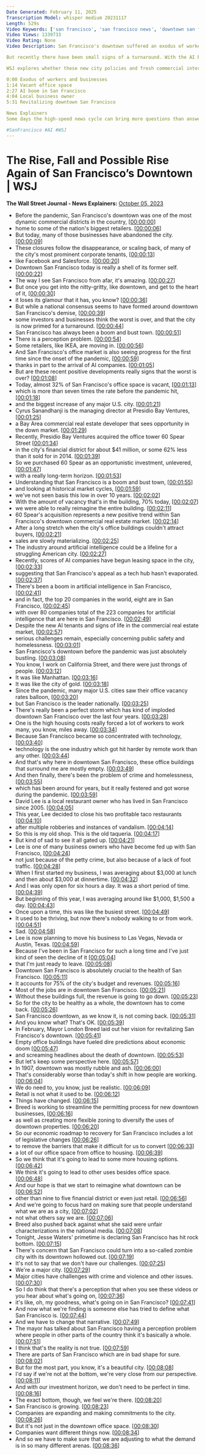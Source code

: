 ```yaml
---
Date Generated: February 11, 2025
Transcription Model: whisper medium 20231117
Length: 529s
Video Keywords: ['san francisco', 'san francisco news', 'downtown san francisco 2023', 'doom loop', 'doom loop san francisco', 'ai', 'ai news', 'san francisco ai startups', 'ai boom', 'permitting process', 'golden gate city', 'facebook', 'salesforce', 'corporate tenants', 'san francisco empty downtown', 'ikea san francisco', 'san francisco office vacancy', 'presidio bay', '60 spear', 'tech hub', 'big tech', 'sf news', 'real estate san francisco', 'sf commercial real estate', 'san francisco homeless', 'sf crime', 'san francisco crime', 'usnews']
Video Views: 1339733
Video Rating: None
Video Description: San Francisco's downtown suffered an exodus of workers and businesses during the pandemic. These closures followed the disappearance or scaling back of some of the city’s most prominent corporate tenants like Facebook and Salesforce.  

But recently there have been small signs of a turnaround. With the AI boom hitting the Golden Gate City and new government policies helping streamline the permitting process for new businesses, San Francisco’s economy could be making a turn.

WSJ explores whether these new city policies and fresh commercial interest can return San Francisco’s downtown to its former glory.

0:00 Exodus of workers and businesses
1:14 Vacant office space
2:27 AI boom in San Francisco 
4:04 Local business owner
5:31 Revitalizing downtown San Francisco

News Explainers
Some days the high-speed news cycle can bring more questions than answers. WSJ’s news explainers break down the day's biggest stories into bite-size pieces to help you make sense of the news.

#SanFrancisco #AI #WSJ
---
```


# The Rise, Fall and Possible Rise Again of San Francisco’s Downtown | WSJ
**The Wall Street Journal - News Explainers:** [October 05, 2023](https://www.youtube.com/watch?v=BphbLthD3Ek)
*  Before the pandemic, San Francisco's downtown was one of the most dynamic commercial districts in the country, [[00:00:00](https://www.youtube.com/watch?v=BphbLthD3Ek&t=0.0s)]
*  home to some of the nation's biggest retailers. [[00:00:06](https://www.youtube.com/watch?v=BphbLthD3Ek&t=6.58s)]
*  But today, many of those businesses have abandoned the city. [[00:00:09](https://www.youtube.com/watch?v=BphbLthD3Ek&t=9.38s)]
*  These closures follow the disappearance, or scaling back, of many of the city's most prominent corporate tenants, [[00:00:13](https://www.youtube.com/watch?v=BphbLthD3Ek&t=13.58s)]
*  like Facebook and Salesforce. [[00:00:20](https://www.youtube.com/watch?v=BphbLthD3Ek&t=20.42s)]
*  Downtown San Francisco today is really a shell of its former self. [[00:00:22](https://www.youtube.com/watch?v=BphbLthD3Ek&t=22.5s)]
*  The way I see San Francisco from afar, it's amazing. [[00:00:27](https://www.youtube.com/watch?v=BphbLthD3Ek&t=27.5s)]
*  But once you get into the nitty-gritty, like downtown, and get to the heart of it, [[00:00:30](https://www.youtube.com/watch?v=BphbLthD3Ek&t=30.62s)]
*  it loses its glamour that it has, you know? [[00:00:36](https://www.youtube.com/watch?v=BphbLthD3Ek&t=36.260000000000005s)]
*  But while a national consensus seems to have formed around downtown San Francisco's demise, [[00:00:39](https://www.youtube.com/watch?v=BphbLthD3Ek&t=39.620000000000005s)]
*  some investors and businesses think the worst is over, and that the city is now primed for a turnaround. [[00:00:44](https://www.youtube.com/watch?v=BphbLthD3Ek&t=44.58s)]
*  San Francisco has always been a boom and bust town. [[00:00:51](https://www.youtube.com/watch?v=BphbLthD3Ek&t=51.5s)]
*  There is a perception problem. [[00:00:54](https://www.youtube.com/watch?v=BphbLthD3Ek&t=54.22s)]
*  Some retailers, like IKEA, are moving in. [[00:00:56](https://www.youtube.com/watch?v=BphbLthD3Ek&t=56.06s)]
*  And San Francisco's office market is also seeing progress for the first time since the onset of the pandemic, [[00:00:59](https://www.youtube.com/watch?v=BphbLthD3Ek&t=59.34s)]
*  thanks in part to the arrival of AI companies. [[00:01:05](https://www.youtube.com/watch?v=BphbLthD3Ek&t=65.5s)]
*  But are these recent positive developments really signs that the worst is over? [[00:01:08](https://www.youtube.com/watch?v=BphbLthD3Ek&t=68.86s)]
*  Today, almost 32% of San Francisco's office space is vacant, [[00:01:13](https://www.youtube.com/watch?v=BphbLthD3Ek&t=73.94s)]
*  which is more than seven times the rate before the pandemic hit, [[00:01:18](https://www.youtube.com/watch?v=BphbLthD3Ek&t=78.26s)]
*  and the biggest increase of any major U.S. city. [[00:01:21](https://www.youtube.com/watch?v=BphbLthD3Ek&t=81.42s)]
*  Cyrus Sanandhanji is the managing director at Presidio Bay Ventures, [[00:01:25](https://www.youtube.com/watch?v=BphbLthD3Ek&t=85.26s)]
*  a Bay Area commercial real estate developer that sees opportunity in the down market. [[00:01:29](https://www.youtube.com/watch?v=BphbLthD3Ek&t=89.82000000000001s)]
*  Recently, Presidio Bay Ventures acquired the office tower 60 Spear Street [[00:01:34](https://www.youtube.com/watch?v=BphbLthD3Ek&t=94.94s)]
*  in the city's financial district for about $41 million, or some 62% less than it sold for in 2014. [[00:01:39](https://www.youtube.com/watch?v=BphbLthD3Ek&t=99.62s)]
*  So we purchased 60 Spear as an opportunistic investment, unlevered, [[00:01:47](https://www.youtube.com/watch?v=BphbLthD3Ek&t=107.82000000000001s)]
*  with a really long-term horizon. [[00:01:53](https://www.youtube.com/watch?v=BphbLthD3Ek&t=113.46000000000001s)]
*  Understanding that San Francisco is a boom and bust town, [[00:01:55](https://www.youtube.com/watch?v=BphbLthD3Ek&t=115.82000000000001s)]
*  and looking at historical market cycles, [[00:01:59](https://www.youtube.com/watch?v=BphbLthD3Ek&t=119.1s)]
*  we've not seen basis this low in over 10 years. [[00:02:02](https://www.youtube.com/watch?v=BphbLthD3Ek&t=122.66s)]
*  With the amount of vacancy that's in the building, 70% today, [[00:02:07](https://www.youtube.com/watch?v=BphbLthD3Ek&t=127.94s)]
*  we were able to really reimagine the entire building. [[00:02:11](https://www.youtube.com/watch?v=BphbLthD3Ek&t=131.22s)]
*  60 Spear's acquisition represents a new positive trend within San Francisco's downtown commercial real estate market. [[00:02:14](https://www.youtube.com/watch?v=BphbLthD3Ek&t=134.26s)]
*  After a long stretch when the city's office buildings couldn't attract buyers, [[00:02:21](https://www.youtube.com/watch?v=BphbLthD3Ek&t=141.06s)]
*  sales are slowly materializing. [[00:02:25](https://www.youtube.com/watch?v=BphbLthD3Ek&t=145.10000000000002s)]
*  The industry around artificial intelligence could be a lifeline for a struggling American city. [[00:02:27](https://www.youtube.com/watch?v=BphbLthD3Ek&t=147.26000000000002s)]
*  Recently, scores of AI companies have begun leasing space in the city, [[00:02:33](https://www.youtube.com/watch?v=BphbLthD3Ek&t=153.46s)]
*  suggesting that San Francisco's appeal as a tech hub hasn't evaporated. [[00:02:37](https://www.youtube.com/watch?v=BphbLthD3Ek&t=157.66000000000003s)]
*  There's been a boom in artificial intelligence in San Francisco, [[00:02:41](https://www.youtube.com/watch?v=BphbLthD3Ek&t=161.98000000000002s)]
*  and in fact, the top 20 companies in the world, eight are in San Francisco, [[00:02:45](https://www.youtube.com/watch?v=BphbLthD3Ek&t=165.3s)]
*  with over 80 companies total of the 223 companies for artificial intelligence that are here in San Francisco. [[00:02:49](https://www.youtube.com/watch?v=BphbLthD3Ek&t=169.34s)]
*  Despite the new AI tenants and signs of life in the commercial real estate market, [[00:02:57](https://www.youtube.com/watch?v=BphbLthD3Ek&t=177.5s)]
*  serious challenges remain, especially concerning public safety and homelessness. [[00:03:01](https://www.youtube.com/watch?v=BphbLthD3Ek&t=181.9s)]
*  San Francisco's downtown before the pandemic was just absolutely bustling. [[00:03:08](https://www.youtube.com/watch?v=BphbLthD3Ek&t=188.1s)]
*  You know, I work on California Street, and there were just throngs of people. [[00:03:12](https://www.youtube.com/watch?v=BphbLthD3Ek&t=192.54s)]
*  It was like Manhattan. [[00:03:16](https://www.youtube.com/watch?v=BphbLthD3Ek&t=196.62s)]
*  It was like the city of gold. [[00:03:18](https://www.youtube.com/watch?v=BphbLthD3Ek&t=198.3s)]
*  Since the pandemic, many major U.S. cities saw their office vacancy rates balloon, [[00:03:20](https://www.youtube.com/watch?v=BphbLthD3Ek&t=200.58s)]
*  but San Francisco is the leader nationally. [[00:03:25](https://www.youtube.com/watch?v=BphbLthD3Ek&t=205.74s)]
*  There's really been a perfect storm which has kind of imploded downtown San Francisco over the last four years. [[00:03:28](https://www.youtube.com/watch?v=BphbLthD3Ek&t=208.3s)]
*  One is the high housing costs really forced a lot of workers to work many, you know, miles away. [[00:03:34](https://www.youtube.com/watch?v=BphbLthD3Ek&t=214.3s)]
*  Because San Francisco became so concentrated with technology, [[00:03:40](https://www.youtube.com/watch?v=BphbLthD3Ek&t=220.34s)]
*  technology is the one industry which got hit harder by remote work than any other. [[00:03:44](https://www.youtube.com/watch?v=BphbLthD3Ek&t=224.7s)]
*  And that's why here in downtown San Francisco, these office buildings that surround me are mostly empty. [[00:03:49](https://www.youtube.com/watch?v=BphbLthD3Ek&t=229.42s)]
*  And then finally, there's been the problem of crime and homelessness, [[00:03:55](https://www.youtube.com/watch?v=BphbLthD3Ek&t=235.66s)]
*  which has been around for years, but it really festered and got worse during the pandemic. [[00:03:59](https://www.youtube.com/watch?v=BphbLthD3Ek&t=239.57999999999998s)]
*  David Lee is a local restaurant owner who has lived in San Francisco since 2005. [[00:04:05](https://www.youtube.com/watch?v=BphbLthD3Ek&t=245.06s)]
*  This year, Lee decided to close his two profitable taco restaurants [[00:04:10](https://www.youtube.com/watch?v=BphbLthD3Ek&t=250.34s)]
*  after multiple robberies and instances of vandalism. [[00:04:14](https://www.youtube.com/watch?v=BphbLthD3Ek&t=254.62s)]
*  So this is my old shop. This is the old taqueria. [[00:04:17](https://www.youtube.com/watch?v=BphbLthD3Ek&t=257.62s)]
*  But kind of sad to see it all gated up. [[00:04:21](https://www.youtube.com/watch?v=BphbLthD3Ek&t=261.66s)]
*  Lee is one of many business owners who have become fed up with San Francisco, [[00:04:24](https://www.youtube.com/watch?v=BphbLthD3Ek&t=264.06s)]
*  not just because of the petty crime, but also because of a lack of foot traffic. [[00:04:28](https://www.youtube.com/watch?v=BphbLthD3Ek&t=268.1s)]
*  When I first started my business, I was averaging about $3,000 at lunch and then about $3,000 at dinnertime. [[00:04:32](https://www.youtube.com/watch?v=BphbLthD3Ek&t=272.22s)]
*  And I was only open for six hours a day. It was a short period of time. [[00:04:39](https://www.youtube.com/watch?v=BphbLthD3Ek&t=279.5s)]
*  But beginning of this year, I was averaging around like $1,000, $1,500 a day. [[00:04:43](https://www.youtube.com/watch?v=BphbLthD3Ek&t=283.58s)]
*  Once upon a time, this was like the busiest street. [[00:04:49](https://www.youtube.com/watch?v=BphbLthD3Ek&t=289.06s)]
*  It used to be thriving, but now there's nobody walking to or from work. [[00:04:51](https://www.youtube.com/watch?v=BphbLthD3Ek&t=291.9s)]
*  Sad. [[00:04:58](https://www.youtube.com/watch?v=BphbLthD3Ek&t=298.62s)]
*  Lee is now planning to move his business to Las Vegas, Nevada or Austin, Texas. [[00:04:59](https://www.youtube.com/watch?v=BphbLthD3Ek&t=299.38s)]
*  Because I've been in San Francisco for such a long time and I've just kind of seen the decline of it [[00:05:04](https://www.youtube.com/watch?v=BphbLthD3Ek&t=304.18s)]
*  that I'm just ready to leave. [[00:05:08](https://www.youtube.com/watch?v=BphbLthD3Ek&t=308.70000000000005s)]
*  Downtown San Francisco is absolutely crucial to the health of San Francisco. [[00:05:11](https://www.youtube.com/watch?v=BphbLthD3Ek&t=311.34000000000003s)]
*  It accounts for 75% of the city's budget and revenues. [[00:05:16](https://www.youtube.com/watch?v=BphbLthD3Ek&t=316.5s)]
*  Most of the jobs are in downtown San Francisco. [[00:05:21](https://www.youtube.com/watch?v=BphbLthD3Ek&t=321.3s)]
*  Without these buildings full, the revenue is going to go down. [[00:05:23](https://www.youtube.com/watch?v=BphbLthD3Ek&t=323.38000000000005s)]
*  So for the city to be healthy as a whole, the downtown has to come back. [[00:05:26](https://www.youtube.com/watch?v=BphbLthD3Ek&t=326.70000000000005s)]
*  San Francisco downtown, as we know it, is not coming back. [[00:05:31](https://www.youtube.com/watch?v=BphbLthD3Ek&t=331.78s)]
*  And you know what? That's OK. [[00:05:39](https://www.youtube.com/watch?v=BphbLthD3Ek&t=339.29999999999995s)]
*  In February, Mayor London Breed laid out her vision for revitalizing San Francisco's downtown. [[00:05:41](https://www.youtube.com/watch?v=BphbLthD3Ek&t=341.9s)]
*  Empty office buildings have fueled dire predictions about economic doom [[00:05:47](https://www.youtube.com/watch?v=BphbLthD3Ek&t=347.94s)]
*  and screaming headlines about the death of downtown. [[00:05:53](https://www.youtube.com/watch?v=BphbLthD3Ek&t=353.09999999999997s)]
*  But let's keep some perspective here. [[00:05:57](https://www.youtube.com/watch?v=BphbLthD3Ek&t=357.73999999999995s)]
*  In 1907, downtown was mostly rubble and ash. [[00:06:00](https://www.youtube.com/watch?v=BphbLthD3Ek&t=360.21999999999997s)]
*  That's considerably worse than today's shift in how people are working. [[00:06:04](https://www.youtube.com/watch?v=BphbLthD3Ek&t=364.82s)]
*  We do need to, you know, just be realistic. [[00:06:09](https://www.youtube.com/watch?v=BphbLthD3Ek&t=369.58s)]
*  Retail is not what it used to be. [[00:06:12](https://www.youtube.com/watch?v=BphbLthD3Ek&t=372.62s)]
*  Things have changed. [[00:06:15](https://www.youtube.com/watch?v=BphbLthD3Ek&t=375.46s)]
*  Breed is working to streamline the permitting process for new downtown businesses, [[00:06:16](https://www.youtube.com/watch?v=BphbLthD3Ek&t=376.5s)]
*  as well as creating more flexible zoning to diversify the uses of downtown properties. [[00:06:20](https://www.youtube.com/watch?v=BphbLthD3Ek&t=380.9s)]
*  So our economic roadmap to recovery for San Francisco includes a lot of legislative changes [[00:06:26](https://www.youtube.com/watch?v=BphbLthD3Ek&t=386.02s)]
*  to remove the barriers that make it difficult for us to convert [[00:06:33](https://www.youtube.com/watch?v=BphbLthD3Ek&t=393.5s)]
*  a lot of our office space from office to housing. [[00:06:39](https://www.youtube.com/watch?v=BphbLthD3Ek&t=399.21999999999997s)]
*  So we think that it's going to lead to some more housing options. [[00:06:42](https://www.youtube.com/watch?v=BphbLthD3Ek&t=402.78s)]
*  We think it's going to lead to other uses besides office space. [[00:06:48](https://www.youtube.com/watch?v=BphbLthD3Ek&t=408.09999999999997s)]
*  And our hope is that we start to reimagine what downtown can be [[00:06:52](https://www.youtube.com/watch?v=BphbLthD3Ek&t=412.66s)]
*  other than nine to five financial district or even just retail. [[00:06:56](https://www.youtube.com/watch?v=BphbLthD3Ek&t=416.66s)]
*  And we're going to focus hard on making sure that people understand what we are as a city, [[00:07:02](https://www.youtube.com/watch?v=BphbLthD3Ek&t=422.5s)]
*  not what others say we are. [[00:07:06](https://www.youtube.com/watch?v=BphbLthD3Ek&t=426.98s)]
*  Breed also pushed back against what she said were unfair characterizations in the national media. [[00:07:08](https://www.youtube.com/watch?v=BphbLthD3Ek&t=428.82s)]
*  Tonight, Jesse Waters' primetime is declaring San Francisco has hit rock bottom. [[00:07:15](https://www.youtube.com/watch?v=BphbLthD3Ek&t=435.06s)]
*  There's concern that San Francisco could turn into a so-called zombie city with its downtown hollowed out. [[00:07:19](https://www.youtube.com/watch?v=BphbLthD3Ek&t=439.58000000000004s)]
*  It's not to say that we don't have our challenges. [[00:07:25](https://www.youtube.com/watch?v=BphbLthD3Ek&t=445.78000000000003s)]
*  We're a major city. [[00:07:29](https://www.youtube.com/watch?v=BphbLthD3Ek&t=449.62s)]
*  Major cities have challenges with crime and violence and other issues. [[00:07:30](https://www.youtube.com/watch?v=BphbLthD3Ek&t=450.98s)]
*  So I do think that there's a perception that when you see these videos or you hear about what's going on, [[00:07:36](https://www.youtube.com/watch?v=BphbLthD3Ek&t=456.02000000000004s)]
*  it's like, oh, my goodness, what's going on in San Francisco? [[00:07:41](https://www.youtube.com/watch?v=BphbLthD3Ek&t=461.82000000000005s)]
*  And now what we're finding is someone else has tried to define what San Francisco is. [[00:07:44](https://www.youtube.com/watch?v=BphbLthD3Ek&t=464.62s)]
*  And we have to change that narrative. [[00:07:49](https://www.youtube.com/watch?v=BphbLthD3Ek&t=469.7s)]
*  The mayor has talked about San Francisco having a perception problem where people in other parts of the country think it's basically a whole. [[00:07:51](https://www.youtube.com/watch?v=BphbLthD3Ek&t=471.65999999999997s)]
*  I think that's the reality is not true. [[00:07:59](https://www.youtube.com/watch?v=BphbLthD3Ek&t=479.97999999999996s)]
*  There are parts of San Francisco which are in bad shape for sure. [[00:08:02](https://www.youtube.com/watch?v=BphbLthD3Ek&t=482.34s)]
*  But for the most part, you know, it's a beautiful city. [[00:08:08](https://www.youtube.com/watch?v=BphbLthD3Ek&t=488.5s)]
*  I'd say if we're not at the bottom, we're very close from our perspective. [[00:08:11](https://www.youtube.com/watch?v=BphbLthD3Ek&t=491.5s)]
*  And with our investment horizon, we don't need to be perfect in time. [[00:08:16](https://www.youtube.com/watch?v=BphbLthD3Ek&t=496.5s)]
*  The exact bottom, though, we feel we're there. [[00:08:20](https://www.youtube.com/watch?v=BphbLthD3Ek&t=500.62s)]
*  San Francisco is growing. [[00:08:23](https://www.youtube.com/watch?v=BphbLthD3Ek&t=503.29999999999995s)]
*  Companies are expanding and making commitments to the city. [[00:08:26](https://www.youtube.com/watch?v=BphbLthD3Ek&t=506.02s)]
*  But it's not just in the downtown office space. [[00:08:30](https://www.youtube.com/watch?v=BphbLthD3Ek&t=510.46s)]
*  Companies want different things now. [[00:08:34](https://www.youtube.com/watch?v=BphbLthD3Ek&t=514.14s)]
*  And so we have to make sure that we are adjusting to what the demand is in so many different arenas. [[00:08:36](https://www.youtube.com/watch?v=BphbLthD3Ek&t=516.3s)]

